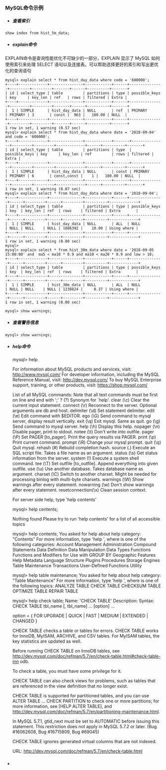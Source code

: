 ### MySQL命令示例

* ##### 查看索引

```
show index from hist_5m_data;
```

* ##### explain命令

EXPLAIN命令是查询性能优化不可缺少的一部分，EXPLAIN 显示了 MySQL 如何使用索引来处理 SELECT 语句以及连接表。可以帮助选择更好的索引和写出更优化的查询语句

```
mysql> explain select * from hist_day_data where code = '600000';
+----+-------------+---------------+------------+------+---------------+---------+---------+-------+------+----------+-------+
| id | select_type | table         | partitions | type | possible_keys | key     | key_len | ref   | rows | filtered | Extra |
+----+-------------+---------------+------------+------+---------------+---------+---------+-------+------+----------+-------+
|  1 | SIMPLE      | hist_day_data | NULL       | ref  | PRIMARY       | PRIMARY | 3       | const |  963 |   100.00 | NULL  |
+----+-------------+---------------+------------+------+---------------+---------+---------+-------+------+----------+-------+
1 row in set, 1 warning (0.57 sec)
mysql> explain select * from hist_day_data where date = '2018-09-04' and code = '600000';
+----+-------------+---------------+------------+-------+---------------+---------+---------+-------------+------+----------+-------+
| id | select_type | table         | partitions | type  | possible_keys | key     | key_len | ref         | rows | filtered | Extra |
+----+-------------+---------------+------------+-------+---------------+---------+---------+-------------+------+----------+-------+
|  1 | SIMPLE      | hist_day_data | NULL       | const | PRIMARY       | PRIMARY | 6       | const,const |    1 |   100.00 | NULL  |
+----+-------------+---------------+------------+-------+---------------+---------+---------+-------------+------+----------+-------+
1 row in set, 1 warning (0.07 sec)
mysql> explain select * from hist_day_data where date = '2018-09-04';
+----+-------------+---------------+------------+------+---------------+------+---------+------+---------+----------+-------------+
| id | select_type | table         | partitions | type | possible_keys | key  | key_len | ref  | rows    | filtered | Extra       |
+----+-------------+---------------+------------+------+---------------+------+---------+------+---------+----------+-------------+
|  1 | SIMPLE      | hist_day_data | NULL       | ALL  | NULL          | NULL | NULL    | NULL | 1886392 |    10.00 | Using where |
+----+-------------+---------------+------------+------+---------------+------+---------+------+---------+----------+-------------+
1 row in set, 1 warning (0.00 sec)
mysql>
mysql> explain select * from hist_30m_data where date = '2018-09-05 15:00:00' and  ma5 < ma10 * 0.9 and ma10 < ma20 * 0.9 and low > 10;
+----+-------------+---------------+------------+------+---------------+------+---------+------+---------+----------+-------------+
| id | select_type | table         | partitions | type | possible_keys | key  | key_len | ref  | rows    | filtered | Extra       |
+----+-------------+---------------+------------+------+---------------+------+---------+------+---------+----------+-------------+
|  1 | SIMPLE      | hist_30m_data | NULL       | ALL  | NULL          | NULL | NULL    | NULL | 1238824 |     0.37 | Using where |
+----+-------------+---------------+------------+------+---------------+------+---------+------+---------+----------+-------------+
1 row in set, 1 warning (0.00 sec)

mysql> show warnings;
```

* ##### 查看警告信息

```
mysql> show warnings;
```

* ##### help命令

    mysql> help

    For information about MySQL products and services, visit:
       http://www.mysql.com/
    For developer information, including the MySQL Reference Manual, visit:
       http://dev.mysql.com/
    To buy MySQL Enterprise support, training, or other products, visit:
       https://shop.mysql.com/

    List of all MySQL commands:
    Note that all text commands must be first on line and end with ';'
    ?         (\?) Synonym for `help'.
    clear     (\c) Clear the current input statement.
    connect   (\r) Reconnect to the server. Optional arguments are db and host.
    delimiter (\d) Set statement delimiter.
    edit      (\e) Edit command with $EDITOR.
    ego       (\G) Send command to mysql server, display result vertically.
    exit      (\q) Exit mysql. Same as quit.
    go        (\g) Send command to mysql server.
    help      (\h) Display this help.
    nopager   (\n) Disable pager, print to stdout.
    notee     (\t) Don't write into outfile.
    pager     (\P) Set PAGER [to_pager]. Print the query results via PAGER.
    print     (\p) Print current command.
    prompt    (\R) Change your mysql prompt.
    quit      (\q) Quit mysql.
    rehash    (\#) Rebuild completion hash.
    source    (\.) Execute an SQL script file. Takes a file name as an argument.
    status    (\s) Get status information from the server.
    system    (\!) Execute a system shell command.
    tee       (\T) Set outfile [to_outfile]. Append everything into given outfile.
    use       (\u) Use another database. Takes database name as argument.
    charset   (\C) Switch to another charset. Might be needed for processing binlog with multi-byte charsets.
    warnings  (\W) Show warnings after every statement.
    nowarning (\w) Don't show warnings after every statement.
    resetconnection(\x) Clean session context.

    For server side help, type 'help contents'

    mysql> help centents;

    Nothing found
    Please try to run 'help contents' for a list of all accessible topics

    mysql> help contents;
    You asked for help about help category: "Contents"
    For more information, type 'help <item>', where <item> is one of the following
    categories:
       Account Management
       Administration
       Compound Statements
       Data Definition
       Data Manipulation
       Data Types
       Functions
       Functions and Modifiers for Use with GROUP BY
       Geographic Features
       Help Metadata
       Language Structure
       Plugins
       Procedures
       Storage Engines
       Table Maintenance
       Transactions
       User-Defined Functions
       Utility

    mysql> help table maintenance;
    You asked for help about help category: "Table Maintenance"
    For more information, type 'help <item>', where <item> is one of the following
    topics:
       ANALYZE TABLE
       CHECK TABLE
       CHECKSUM TABLE
       OPTIMIZE TABLE
       REPAIR TABLE

    mysql> help check table;
    Name: 'CHECK TABLE'
    Description:
    Syntax:
    CHECK TABLE tbl_name [, tbl_name] ... [option] ...

    option = {
        FOR UPGRADE
      | QUICK
      | FAST
      | MEDIUM
      | EXTENDED
      | CHANGED
    }

    CHECK TABLE checks a table or tables for errors. CHECK TABLE works for
    InnoDB, MyISAM, ARCHIVE, and CSV tables. For MyISAM tables, the key
    statistics are updated as well.

    Before running CHECK TABLE on InnoDB tables, see
    http://dev.mysql.com/doc/refman/5.7/en/check-table.html#check-table-inn
    odb.

    To check a table, you must have some privilege for it.

    CHECK TABLE can also check views for problems, such as tables that are
    referenced in the view definition that no longer exist.

    CHECK TABLE is supported for partitioned tables, and you can use ALTER
    TABLE ... CHECK PARTITION to check one or more partitions; for more
    information, see [HELP ALTER TABLE], and
    http://dev.mysql.com/doc/refman/5.7/en/partitioning-maintenance.html.

    In MySQL 5.7.1, gtid_next must be set to AUTOMATIC before issuing this
    statement. This restriction does not apply in MySQL 5.7.2 or later.
    (Bug #16062608, Bug #16715809, Bug #69045)

    CHECK TABLE ignores generated virtual columns that are not indexed.

    URL: http://dev.mysql.com/doc/refman/5.7/en/check-table.html

* ##### 



